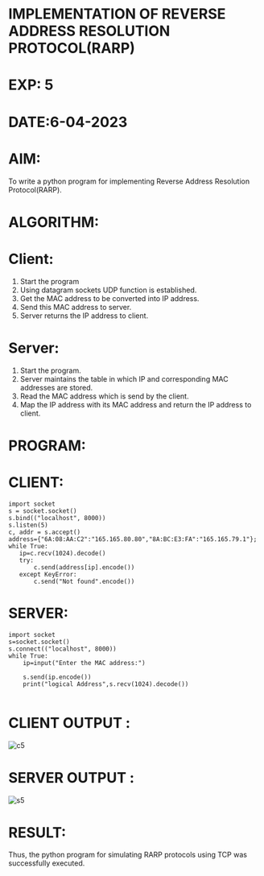 # IMPLEMENTATION OF REVERSE ADDRESS RESOLUTION PROTOCOL(RARP)

# EXP: 5

# DATE:6-04-2023

# AIM:
To write a python program for implementing  Reverse Address Resolution Protocol(RARP).

# ALGORITHM:
# Client:
1. Start the program
2. Using datagram sockets UDP function is established.
3. Get the MAC address to be converted into IP address.
4. Send this MAC address to server.
5. Server returns the IP address to client.
# Server:
1. Start the program.
2. Server maintains the table in which IP and corresponding MAC addresses are stored.
3. Read the MAC address which is send by the client.
4. Map the IP address with its MAC address and return the IP address to client.
# PROGRAM:
# CLIENT:
```python3
import socket
s = socket.socket()
s.bind(("localhost", 8000))
s.listen(5)
c, addr = s.accept()
address={"6A:08:AA:C2":"165.165.80.80","8A:BC:E3:FA":"165.165.79.1"};
while True:
   ip=c.recv(1024).decode()
   try:
       c.send(address[ip].encode())
   except KeyError:
       c.send("Not found".encode())

  ```
# SERVER:
```python3
import socket
s=socket.socket()
s.connect(("localhost", 8000))
while True:
    ip=input("Enter the MAC address:")
     
    s.send(ip.encode())
    print("logical Address",s.recv(1024).decode())


```
   
# CLIENT OUTPUT : 

![c5](https://github.com/jeevansurya30/EX-5/assets/129417865/0b8e4c1b-3d72-4adc-839d-e8fc41a3cab8)


# SERVER OUTPUT :

![s5](https://github.com/jeevansurya30/EX-5/assets/129417865/5c71f5d0-bb99-4d65-906d-97d174376897)


# RESULT:
Thus, the python program for simulating RARP protocols using TCP was successfully
executed.
